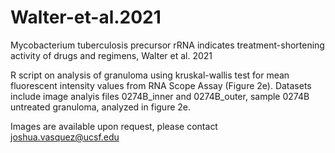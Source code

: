 # Walter-et-al.2021
Mycobacterium tuberculosis precursor rRNA indicates treatment-shortening activity of drugs and regimens, Walter et al. 2021

R script on analysis of granuloma using kruskal-wallis test for mean fluorescent intensity values from RNA Scope Assay (Figure 2e). 
Datasets include image analyis files 0274B_inner and 0274B_outer, sample 0274B untreated granuloma, analyzed in figure 2e. 

Images are available upon request, please contact joshua.vasquez@ucsf.edu
